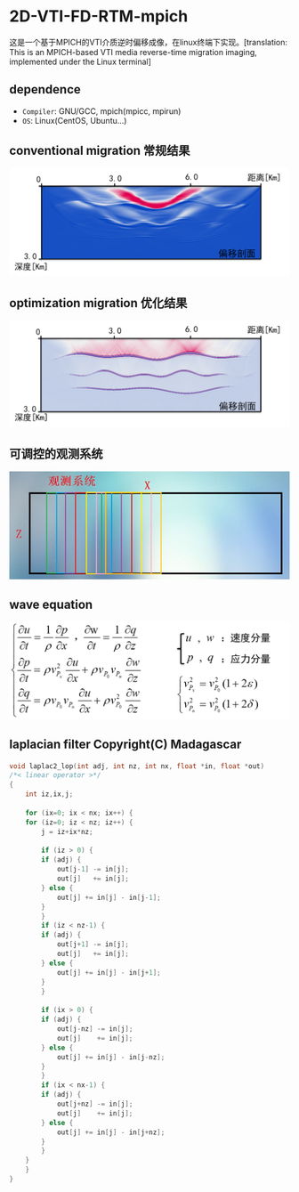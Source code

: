 # 2D-VTI-FD-RTM-mpich
这是一个基于MPICH的VTI介质逆时偏移成像，在linux终端下实现。[translation: This is an MPICH-based VTI media reverse-time migration imaging, implemented under the Linux terminal]

## dependence

* ```Compiler```: GNU/GCC, mpich(mpicc, mpirun)
* ```OS```: Linux(CentOS, Ubuntu...)

## conventional migration 常规结果

![](migration-before.png)

## optimization migration 优化结果

![](migration-after.png)

## 可调控的观测系统

![](note.jpg)

## wave equation

![](waveequation.png)

## laplacian filter Copyright(C) Madagascar

```c
void laplac2_lop(int adj, int nz, int nx, float *in, float *out)
/*< linear operator >*/
{
    int iz,ix,j;

    for (ix=0; ix < nx; ix++) {
	for (iz=0; iz < nz; iz++) {
	    j = iz+ix*nz;

	    if (iz > 0) {
		if (adj) {
		    out[j-1] -= in[j];
		    out[j]   += in[j];
		} else {
		    out[j] += in[j] - in[j-1];
		}
	    }
	    if (iz < nz-1) {
		if (adj) {
		    out[j+1] -= in[j];
		    out[j]   += in[j];
		} else {
		    out[j] += in[j] - in[j+1];
		}
	    }

	    if (ix > 0) {
		if (adj) {
		    out[j-nz] -= in[j];
		    out[j]    += in[j];
		} else {
		    out[j] += in[j] - in[j-nz];
		}
	    }
	    if (ix < nx-1) {
		if (adj) {
		    out[j+nz] -= in[j];
		    out[j]    += in[j];
		} else {
		    out[j] += in[j] - in[j+nz];
		}
	    }
	}
    }
}
```
